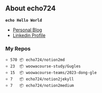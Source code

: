 ## About echo724

<code>**echo Hello World**</code>

- [Personal Blog](https://medium.com/echo-devblog)
- [Linkedin Profile](https://www.linkedin.com/in/eunchan-cho-382001184)

### My Repos
```
⭐️ 570 📦 echo724/notion2md
⭐️ 23  📦 woowacourse-study/Gugles
⭐️ 15  📦 woowacourse-teams/2023-dong-gle
⭐️ 7   📦 echo724/notion2jekyll
⭐️ 7   📦 echo724/notion2medium
```
